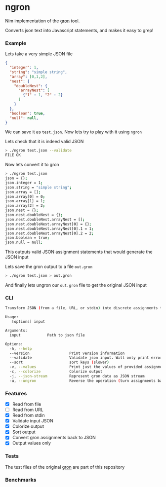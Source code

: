 # ngron

Nim implementation of the [gron](https://github.com/tomnomnom/gron) tool.

Converts json text into Javascript statements, and makes it easy to grep!

### Example

Lets take a very simple JSON file

``` json
{
  "integer": 1,
  "string": "simple string",
  "array": [0,1,2],
  "nest": {
    "doubleNest": {
      "arrayNest": [
        {"1" : 1, "2" : 2}
      ]
    }
  },
  "boolean": true,
  "null": null,
}
```

We can save it as `test.json`. Now lets try to play with it using `ngron`

Lets check that it is indeed valid JSON

``` bash
> ./ngron test.json --validate
FILE OK
```

Now lets convert it to gron

``` bash
> ./ngron test.json
json = {};
json.integer = 1;
json.string = "simple string";
json.array = [];
json.array[0] = 0;
json.array[1] = 1;
json.array[2] = 2;
json.nest = {};
json.nest.doubleNest = {};
json.nest.doubleNest.arrayNest = [];
json.nest.doubleNest.arrayNest[0] = {};
json.nest.doubleNest.arrayNest[0].1 = 1;
json.nest.doubleNest.arrayNest[0].2 = 2;
json.boolean = true;
json.null = null;
```

This outputs valid JSON assignment statements that would generate the JSON input

Lets save the gron output to a file `out.gron`

``` bash
> ./ngron test.json > out.gron
```

And finally lets ungron our `out.gron` file to get the original JSON input



### CLI 

``` bash
Transform JSON (from a file, URL, or stdin) into discrete assignments to make it greppable

Usage:
   [options] input

Arguments:
  input            Path to json file

Options:
  -h, --help
  --version                  Print version information
  --validate                 Validate json input. Will only print errors and warnings.
  --sort                     sort keys (slower)
  -v, --values               Print just the values of provided assignments
  -c, --colorize             Colorize output
  -j, --json-stream          Represent gron data as JSON stream
  -u, --ungron               Reverse the operation (turn assignments back into JSON)

```


### Features 
- [x] Read from file
- [ ] Read from URL
- [x] Read from stdin
- [x] Validate input JSON
- [x] Colorize output
- [x] Sort output
- [x] Convert gron assignments back to JSON
- [x] Output values only

### Tests

The test files of the original [gron](https://github.com/tomnomnom/gron) are part of this repository

### Benchmarks